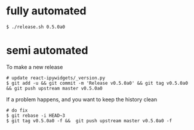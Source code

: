 
# fully automated

    $ ./release.sh 0.5.0a0

# semi automated
To make a new release
```
# update react-ipywidgets/_version.py
$ git add -u && git commit -m 'Release v0.5.0a0' && git tag v0.5.0a0 && git push upstream master v0.5.0a0
```


If a problem happens, and you want to keep the history clean
```
# do fix
$ git rebase -i HEAD~3
$ git tag v0.5.0a0 -f &&  git push upstream master v0.5.0a0 -f
```
